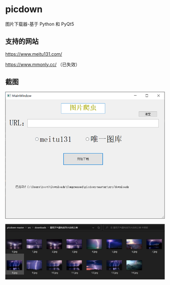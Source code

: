 # picdown
图片下载器-基于 Python 和 PyQt5

## 支持的网站

https://www.meitu131.com/

https://www.mmonly.cc/ （已失效）

## 截图

![](./picture/1.png)

![](./picture/2.png)
